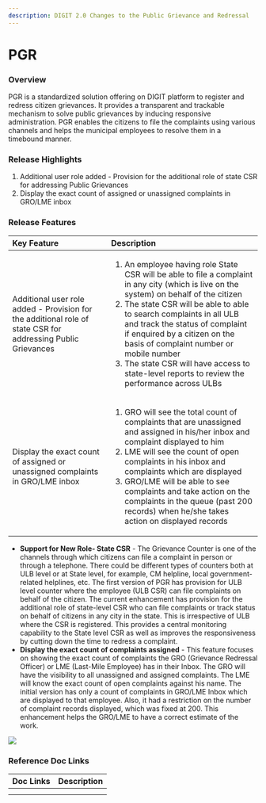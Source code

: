 ```yaml
---
description: DIGIT 2.0 Changes to the Public Grievance and Redressal
---
```


# PGR

### Overview <a id="Overview"></a>

PGR is a standardized solution offering on DIGIT platform to register and redress citizen grievances. It provides a transparent and trackable mechanism to solve public grievances by inducing responsive administration. PGR enables the citizens to file the complaints using various channels and helps the municipal employees to resolve them in a timebound manner.

### Release Highlights <a id="Release-Highlights"></a>

1. Additional user role added - Provision for the additional role of state CSR for addressing Public Grievances
2. Display the exact count of assigned or unassigned complaints in GRO/LME inbox

### Release Features <a id="Release-Features"></a>

<table>
  <thead>
    <tr>
      <th style="text-align:left"><b>Key Feature</b>
      </th>
      <th style="text-align:left"><b>Description</b>
      </th>
    </tr>
  </thead>
  <tbody>
    <tr>
      <td style="text-align:left">Additional user role added - Provision for the additional role of state
        CSR for addressing Public Grievances</td>
      <td style="text-align:left">
        <ol>
          <li>An employee having role State CSR will be able to file a complaint in
            any city (which is live on the system) on behalf of the citizen</li>
          <li>The state CSR will be able to able to search complaints in all ULB and
            track the status of complaint if enquired by a citizen on the basis of
            complaint number or mobile number</li>
          <li>The state CSR will have access to state-level reports to review the performance
            across ULBs</li>
        </ol>
      </td>
    </tr>
    <tr>
      <td style="text-align:left">Display the exact count of assigned or unassigned complaints in GRO/LME
        inbox</td>
      <td style="text-align:left">
        <ol>
          <li>GRO will see the total count of complaints that are unassigned and assigned
            in his/her inbox and complaint displayed to him</li>
          <li>LME will see the count of open complaints in his inbox and complaints
            which are displayed</li>
          <li>GRO/LME will be able to see complaints and take action on the complaints
            in the queue (past 200 records) when he/she takes action on displayed records</li>
        </ol>
      </td>
    </tr>
  </tbody>
</table>

* **Support for New Role- State CSR** - The Grievance Counter is one of the channels through which citizens can file a complaint in person or through a telephone. There could be different types of counters both at ULB level or at State level, for example, CM helpline, local government-related helplines, etc. The first version of PGR has provision for ULB level counter where the employee \(ULB CSR\) can file complaints on behalf of the citizen. The current enhancement has provision for the additional role of state-level CSR who can file complaints or track status on behalf of citizens in any city in the state. This is irrespective of ULB where the CSR is registered. This provides a central monitoring capability to the State level CSR as well as improves the responsiveness by cutting down the time to redress a complaint.
* **Display the exact count of complaints assigned** - This feature focuses on showing the exact count of complaints the GRO \(Grievance Redressal Officer\) or LME \(Last-Mile Employee\) has in their Inbox. The GRO will have the visibility to all unassigned and assigned complaints. The LME will know the exact count of open complaints against his name. The initial version has only a count of complaints in GRO/LME Inbox which are displayed to that employee. Also, it had a restriction on the number of complaint records displayed, which was fixed at 200. This enhancement helps the GRO/LME to have a correct estimate of the work.

![](blob:https://digit-discuss.atlassian.net/7f949e40-3ee2-4eef-98f0-30ece30f0e73#media-blob-url=true&id=4d067959-7f98-4bee-932d-f6af66848a1f&collection=contentId-700809219&contextId=700809219&mimeType=image%2Fpng&name=PGR-enhancement1.png&size=162912&width=613&height=373)

### Reference Doc Links <a id="Reference-Doc-Links"></a>

| **Doc Links** | **Description** |
| :--- | :--- |
|  |  |
|  |  |


